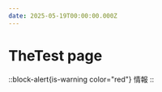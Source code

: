 ```yaml
---
date: 2025-05-19T00:00:00.000Z
---
```


# TheTest page

::block-alert{is-warning color="red"}
情報
::

